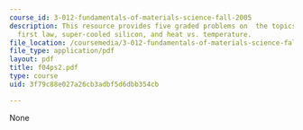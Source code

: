 ```yaml
---
course_id: 3-012-fundamentals-of-materials-science-fall-2005
description: This resource provides five graded problems on  the topics polyhedron,
  first law, super-cooled silicon, and heat vs. temperature.
file_location: /coursemedia/3-012-fundamentals-of-materials-science-fall-2005/3f79c88e027a26cb3adbf5d6dbb354cb_f04ps2.pdf
file_type: application/pdf
layout: pdf
title: f04ps2.pdf
type: course
uid: 3f79c88e027a26cb3adbf5d6dbb354cb

---
```

None